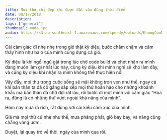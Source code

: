 ```yaml
---
title: Mọi thứ chỉ đẹp khi được đặt vào đúng thời điểm
date: 08/17/2018
description:
tags: ["general"]
thumbnail: moda.jpg
audio: https://s3-ap-southeast-1.amazonaws.com/ipeedy/uploads/KhongConMuaThu.mp3
---
```



Cái cảm giác đi nhẹ nhẹ trong gió thật kỳ diệu, bước chầm chậm và cảm thấy hình như balo của mình cũng đựng cả gió.

Kỳ diệu là khi ngồi ngủ gật trong lúc chờ code build và chợt nhận ra mình đang muốn làm gì nhất lúc này, cũng kỳ diệu khi mình nghĩ sẽ khó lắm đây, và cũng kỳ diệu khi nhận ra mình không thể thực hiện nổi.

Vậy đấy, mọi thứ trong cuộc sống sẽ mãi không trọn vẹn như thế, ngay cả khi bản thân ta đã cố gắng sắp xếp mọi thứ hoàn hảo cho những khoảnh khắc mà bản thân đã chờ đợi rất lâu, rồi bước đi một mình với cảm giác “Hóa ra, đúng là có những thứ vượt ngoài khả năng của mình”.

Hôm nay mưa rả rích, rất đúng với cái kiểu cảm xúc của mình.

Giá mà mọi thứ cứ nhẹ như thế, mưa phảng phất, gió bay bay, và nắng cũng chẳng vàng ươm.

Duyệt, lại quay trở về thôi, ngày của mình qua rồi.
